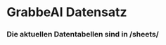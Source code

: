 













































































































































































































































# GrabbeAI Datensatz





### Die aktuellen Datentabellen sind in /sheets/


